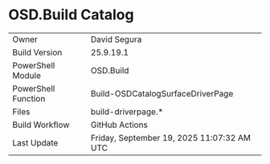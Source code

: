 ﻿# OSD.Build Catalog

| | |
|-|-|
| Owner | David Segura |
| Build Version | 25.9.19.1 |
| PowerShell Module | OSD.Build |
| PowerShell Function | Build-OSDCatalogSurfaceDriverPage |
| Files | build-driverpage.* |
| Build Workflow | GitHub Actions |
| Last Update | Friday, September 19, 2025 11:07:32 AM UTC |
